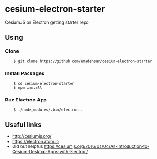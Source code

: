 # cesium-electron-starter
CesiumJS on Electron getting starter repo

## Using

### Clone
        $ git clone https://github.com/emadehsan/cesium-electron-starter
        
### Install Packages
        $ cd cesium-electron-starter
        $ npm install
        
### Run Electron App
        $ ./node_modules/.bin/electron .
    
    
## Useful links
* http://cesiumjs.org/
* https://electron.atom.io
* Old but helpful: https://cesiumjs.org/2016/04/04/An-Introduction-to-Cesium-Desktop-Apps-with-Electron/

